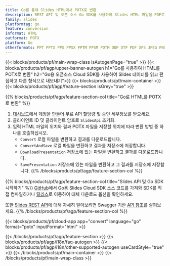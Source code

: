 ```yaml
---
title: Go를 통해 Slides HTML에서 POTX로 변환
description: REST API 및 오픈 소스 Go SDK를 사용하여 Slides HTML 파일을 PDF로 생성, 편집 또는 변환
family: slides
platformtag: go
feature: conversion
informat: HTML
outformat: POTX
platform: Go
otherformats: PPT PPTX PPS PPSX PPTM PPSM POTM ODP OTP PDF XPS JPEG PNG BMP TIFF SVG HTML SWF HTML5 GIF XAML XML MD MPEG4
---
```


{{< blocks/products/pf/main-wrap-class isAutogenPage="true" >}}
{{< blocks/products/pf/agp/upper-banner-autogen h1="Go를 사용하여 HTML를 POTX로 변환" h2="Go용 오픈소스 Cloud SDK를 사용하여 Slides 데이터를 읽고 편집하고 다른 형식으로 내보내기">}}
{{< blocks/products/pf/main-container >}}
{{< blocks/products/pf/agp/feature-section isGrey="true" >}}

{{% blocks/products/pf/agp/feature-section-col title="Go로 HTML를 POTX로 변환" %}}
1. <a href="https://dashboard.aspose.cloud/">대시보드</a>에서 계정을 만들어 무료 API 할당량 및 승인 세부정보를 받으세요.
1. 클라이언트 ID 및 클라이언트 암호로 ```SlidesApi``` 초기화.
1. 입력 HTML 파일의 위치와 결과 POTX 파일을 저장할 위치에 따라 변환 방법 중 하나를 호출하십시오.
    - ```Convert``` 로컬 파일을 변환하고 결과를 다운로드합니다.
    - ```ConvertAndSave``` 로컬 파일을 변환하고 결과를 저장소에 저장합니다.
    - ```DownloadPresentation``` 저장소에 있는 파일을 변환하고 결과를 다운로드합니다.
    - ```SavePresentation``` 저장소에 있는 파일을 변환하고 그 결과를 저장소에 저장합니다.
{{% /blocks/products/pf/agp/feature-section-col %}}

{{% blocks/products/pf/agp/feature-section-col title="Slides API 및 Go SDK 시작하기" %}}
[GitHub](https://github.com/aspose-slides-cloud/aspose-slides-cloud-go)에서 Go용 Slides Cloud SDK 소스 코드를 가져와 SDK를 직접 컴파일하거나 [릴리스](https://releases.aspose.cloud/)로 이동하여 대체 다운로드 옵션을 확인하세요.

또한 [Slides REST API](https://products.aspose.cloud/slides/curl/)에 대해 자세히 알아보려면 Swagger 기반 [API 참조](https://apireference.aspose.cloud/slides/)를 살펴보세요.
{{% /blocks/products/pf/agp/feature-section-col %}}

{{< blocks/products/pf/cloud-app app="convert" language="go" format="potx" inputFormat="html" >}}

{{< /blocks/products/pf/agp/feature-section >}}
{{< blocks/products/pf/agp/i18n/faq-autogen >}}
{{< blocks/products/pf/agp/i18n/other-supported-autogen useCardStyle="true" >}}
{{< /blocks/products/pf/main-container >}}
{{< /blocks/products/pf/main-wrap-class >}}